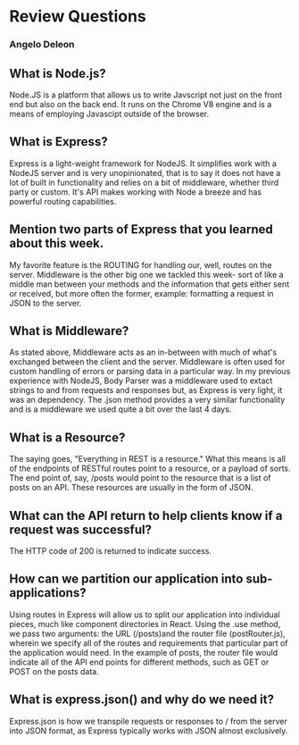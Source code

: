 # Review Questions 
### Angelo Deleon

## What is Node.js?
Node.JS is a platform that allows us to write Javscript not just on the front end but also on the back end. It runs on the Chrome V8 engine and is a means of employing Javascipt outside of the browser.


## What is Express?
Express is a light-weight framework for NodeJS. It simplifies work with a NodeJS server and is very unopinionated, that is to say it does not have a lot of built in functionality and relies on a bit of middleware, whether third party or custom. It's API makes working with Node a breeze and has powerful routing capabilities.


## Mention two parts of Express that you learned about this week.
My favorite feature is the ROUTING for handling our, well, routes on the server. Middleware is the other big one we tackled this week- sort of like a middle man between your methods and the information that gets either sent or received, but more often the former, example: formatting a request in JSON to the server.


## What is Middleware?
As stated above, Middleware acts as an in-between with much of what's exchanged between the client and the server. Middleware is often used for custom handling of errors or parsing data in a particular way. In my previous experience with NodeJS, Body Parser was a middleware used to extact strings to and from requests and responses but, as Express is very light, it was an dependency. The .json method provides a very similar functionality and is a middleware we used quite a bit over the last 4 days.


## What is a Resource?
The saying goes, "Everything in REST is a resource." What this means is all of the endpoints of RESTful routes point to a resource, or a payload of sorts. The end point of, say, /posts would point to the resource that is a list of posts on an API. These resources are usually in the form of JSON.


## What can the API return to help clients know if a request was successful?
The HTTP code of 200 is returned to indicate success.


## How can we partition our application into sub-applications?
Using routes in Express will allow us to split our application into individual pieces, much like component directories in React. Using the .use method, we pass two arguments: the URL (/posts)and the router file (postRouter.js), wherein we specify all of the routes and requirements that particular part of the application would need. In the example of posts, the router file would indicate all of the API end points for different methods, such as GET or POST on the posts data.


## What is express.json() and why do we need it?
Express.json is how we transpile requests or responses to / from the server into JSON format, as Express typically works with JSON almost exclusively.